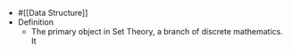 - #[[Data Structure]]
- Definition
	- The primary object in Set Theory, a branch of discrete mathematics. It